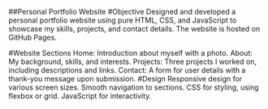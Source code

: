 ##Personal Portfolio Website
#Objective
Designed and developed a personal portfolio website using pure HTML, CSS, and JavaScript to showcase my skills, projects, and contact details. The website is hosted on GitHub Pages.

#Website Sections
Home: Introduction about myself with a photo.
About: My background, skills, and interests.
Projects: Three projects I worked on, including descriptions and links.
Contact: A form for user details with a thank-you message upon submission.
#Design
Responsive design for various screen sizes.
Smooth navigation to sections.
CSS for styling, using flexbox or grid.
JavaScript for interactivity.
